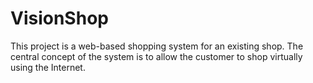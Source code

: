 # VisionShop
This project is a web-based shopping system for an existing shop. The central  concept of the system is to allow the customer to shop virtually using the Internet.
